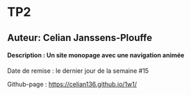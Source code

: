 # TP2

## Auteur: Celian Janssens-Plouffe

#### Description : Un site monopage avec une navigation animée

Date de remise : le dernier jour de la semaine #15

Github-page : https://celian136.github.io/1w1/
